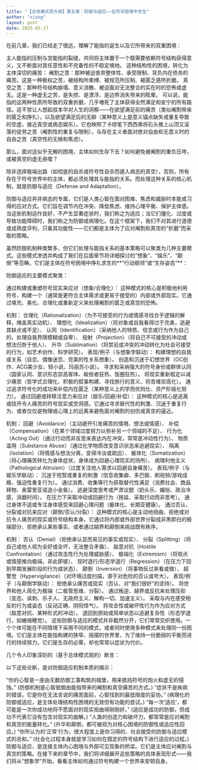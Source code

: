 ```yaml
---
title: "【总体模式观大纲】第五章：防御与适应——在符号困境中求生"
author: "xiong"
layout: post
date: 2025-05-17
---
```


在前几章，我们已经走了很远，理解了能指的诞生以及它所带来的双重困境：

主人能指的压制与空能指的裂缝，共同将主体置于一个既需要依赖符号结构获得意义，又不断面对其任意性和不完备性的不稳定境地。
这种结构性的困境，转化为主体深切的痛苦：
阉割之苦：那种被迫舍弃整体性、承受限制、背负内在债务的痛苦。这是一种极权之苦，被结构所束缚、被规范所压制、被匮乏感所折磨。
真空之苦：那种符号结构崩塌、意义消散、被迫面对无法整合的实在时的恐怖或虚无。这是一种虚无之苦，是失控、是漂浮、是边界消失带来的眩晕。
可以说，能指的这两种性质所导致的双重折磨，几乎堵死了主体获得全然满足和安宁的所有路径。这不禁让人想起叔本华对人生的洞察——在欲望满足前的痛苦（类似阉割带来的匮乏和挣扎），以及欲望满足后的无聊（某种意义上是意义锚点缺失或重复导致的空虚，接近真空或病态娱乐）。它也映照了卡缪笔下西西弗将石头推上山顶又滚落的徒劳之苦（阉割性的重复与限制），与存在主义者面对绝对自由和无意义时的自由之苦（真空性的无根和焦虑）。

那么，面对这似乎无解的困境，主体如何生存下去？如何避免被阉割的重负压垮，或被真空的虚无吞噬？

除非选择极端出路（如彻底的自杀或符号性自杀而遁入病态的真空），否则，所有存在于符号世界中的主体，都必须处理其与能指的关系。而处理这种关系的核心机制，就是防御与适应（Defense and Adaptation）。

防御与适应并非病态的专属，它们是人类心智在面对困难、焦虑和威胁时本能或习得的应对方式。它们旨在调节内在冲突、降低焦虑、维持心理平衡、保护主体感。当这些机制运作良好，不产生显著症状时，我们称之为适应；当它们僵化、过度或导致功能障碍时，我们称之为防御或病理化。在这个框架下，我们不对其进行道德或成熟度评判，只看其功能性——它们都是主体为了应对阉割和真空的“折磨”而采取的策略。

虽然防御机制种类繁多，但它们处理与能指关系的基本策略可以聚类为几种主要模式。这些模式渗透并构成了我们在后面章节将详细探讨的“想象”、“娱乐”、“颠倒”等范畴。它们是主体在符号困境中挣扎求生的**“行动纲领”或“生存姿态”**：

防御适应的主要模式聚类：

通过构建或重塑符号现实来应对（想象/合理化）：
这种模式的核心是积极地利用符号，构建一个（通常是更符合主体需求或更易于接受的）内部或外部现实。它通过填充、美化、合理化或重新定义来处理阉割的匮乏或真空的恐怖。

机制： 合理化（Rationalization）（为不可接受的行为或情感寻找合乎逻辑的解释，掩盖真实动机）、 理想化（Idealization）（将对象或自我看得过于完美，逃避其缺点或不足）、 认同（Identification）（采纳他人的特质、信念或行为作为自己的，处理自我界限模糊或自卑）、 投射（Projection）（将自己不可接受的冲动或想法归咎于他人）、 升华（Sublimation）（将禁忌或冲突的冲动转化为社会可接受的行为，如艺术创作、科学研究）。
表现/例子（与想象学联动）：
构建理想的自我或关系（自恋、偶像迷恋、完美的性关系想象）。
创造和沉迷于幻想世界（OC创作、ACG美少女、轻小说、玛丽苏小说）。
寻求和采纳强大的符号身份或群体认同（国家认同、意识形态崇高客体、皈依者狂热、饭圈狂热）。
将现实重新框定以减少痛苦（哲学式合理化、积极的叙事构建、寻找旅行的意义、将苦难崇高化）。
通过追求符号化的成功来补偿内在匮乏（某种意义上的学而优则仕、资产阶级化努力）。
通过回避或转移注意力来应对（娱乐/回避/补偿）：
这种模式的核心是逃离或绕开令人痛苦的符号现实或空洞感。它通过寻求替代性的刺激、沉迷于重复行为、或者仅仅是物理或心理上的远离来避免面对阉割的创伤或真空的逼近。

机制： 回避（Avoidance）（主动避开引发痛苦的情境、想法或情感）、 补偿（Compensation）（在某个领域过度努力以弥补另一个领域的不足）、 行为化（Acting Out）（通过行动而非反思来表达内在冲突，常常是冲动性行为）、 物质滥用（Substance Abuse）（通过化学物质改变意识状态来逃避现实）、 隔离（Isolation）（将情感与想法分离，变得冷淡或疏远）、 躯体化（Somatization）（将心理痛苦转化为身体症状，身体成为回避心理现实的场所）、 病理利他主义（Pathological Altruism）（过度关注他人需求以回避自身痛苦）。
表现/例子（与娱乐学联动）：
沉迷于短暂或重复的刺激（信息收集癖、多巴胺、刷视频/游戏成瘾、强迫性重复行为）。
通过消费、收集等行为获取替代性满足（消费社会、商品拜物、奥雷里亚诺造小金鱼）。
逃避深度思考或严肃议题（奶头乐、媚俗、政治冷感、消磨时间）。
在压力下采取冲动或回避行为（拖延、采取行动而非思考）。
通过身体不适或专注身体感受来回避心理问题（躯体化、长期亚健康）。
通过否认、分裂或对抗来应对（颠倒/否认/分裂）：
这种模式的核心是主动地扭曲、拒绝或对抗令人痛苦的现实或符号结构本身。它通过将内部或外部世界分裂成非黑即白的极端部分、拒绝承认某些事实、或者通过越界和颠倒来挑战既有秩序。

机制： 否认（Denial）（拒绝承认显而易见的事实或现实）、 分裂（Splitting）（将自己或他人视为全好或全坏，无法整合矛盾）、 敌意对抗（Hostile Confrontation）（通过攻击性行为处理威胁感）、 极端化（Extremism）（将观点或情感推向极端，非此即彼）、 现时退行/形态学退行（Regression）（在压力下回到早期发展阶段的行为或状态）、 颠倒（Inversion）（将事物反过来看或做）、 超警觉（Hypervigilance）（对环境过度扫描，源于对危险的否认或夸大）。
表现/例子（与颠倒学联动）：
拒绝承认痛苦或现实（否认、对“我们很好”的坚持）。
将世界和他人简化为极端（二极管思维、分裂）。
通过叛逆、越界或反抗来处理压抑（变态、讽刺、乐子人、无政府主义、解构一切、加速主义）。
采取与内在感受相反的行为或姿态（反动正确、阴阳怪气）。
将攻击性或破坏性行为作为应对方式（敌意对抗、某种形式的冲动）。
退回到原始或简单状态以逃避复杂性（形态学退行，如蜷缩睡觉）。
这些防御与适应的模式并非截然分开，它们常常交织使用。一个个体可能在不同情境下采用不同的模式，或者同时使用多种模式来处理同一份困境。它们是主体在能指构建的狭窄、摇摆的世界里，为了维持一份脆弱的平衡而进行的持续努力。它们是生存的必需，却也常常以症状为代价。

几个令人印象深刻的（基于总体模式观的）断言：

以下这些论断，是对防御适应机制本质的揭示：

“你的心智是一座由无数防御工事构筑的城堡，用来抵挡符号的炮火和虚无的侵蚀。” (防御机制是心智抵御由能指带来的阉割和真空痛苦的方式。)
“症状不是疾病的错误，它是你在无法言说的痛苦面前，心智找到的最低限度的妥协。” (病理化的防御或适应，是主体处理结构性困境的无效但有功能的尝试。)
“每一次‘适应’，都可能是一次你成功地将不愿面对的现实扭曲得刚刚好。” (适应是成功的防御，但成功不代表它没有包含对现实的曲解。)
“人类的创造力和破坏力，都常常是应对阉割和真空的能量转化。” (升华和颠倒，都可被视为对核心困境的防御性或适应性回应。)
“你所认为的‘正常’行为，很大程度上是你习得的、社会接受的防御与适应模式的总和。” (社会化过程本身就是学习如何在既定的符号结构下进行适应的过程。)
防御与适应，是连接主体内心困境与外部可见现象的桥梁。它们是主体应对阉割与真空的策略。在接下来的章节中，我们将详细展开这些策略的具体表现形式——我们将从“想象学”开始，看看主体如何通过符号构建一个世界来安顿自身。